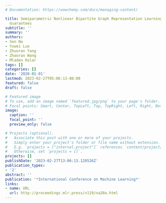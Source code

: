```yaml
---
# Documentation: https://wowchemy.com/docs/managing-content/

title: Semiparametric Nonlinear Bipartite Graph Representation Learning with Provable
  Guarantees
subtitle: ''
summary: ''
authors:
- Sen Na
- Yuwei Luo
- Zhuoran Yang
- Zhaoran Wang
- Mladen Kolar
tags: []
categories: []
date: '2020-01-01'
lastmod: 2023-02-27T05:06:13-08:00
featured: false
draft: false

# Featured image
# To use, add an image named `featured.jpg/png` to your page's folder.
# Focal points: Smart, Center, TopLeft, Top, TopRight, Left, Right, BottomLeft, Bottom, BottomRight.
image:
  caption: ''
  focal_point: ''
  preview_only: false

# Projects (optional).
#   Associate this post with one or more of your projects.
#   Simply enter your project's folder or file name without extension.
#   E.g. `projects = ["internal-project"]` references `content/project/deep-learning/index.md`.
#   Otherwise, set `projects = []`.
projects: []
publishDate: '2023-02-27T13:06:13.120526Z'
publication_types:
- '2'
abstract: ''
publication: '*International Conference on Machine Learning*'
links:
- name: URL
  url: http://proceedings.mlr.press/v119/na20a.html
---
```

